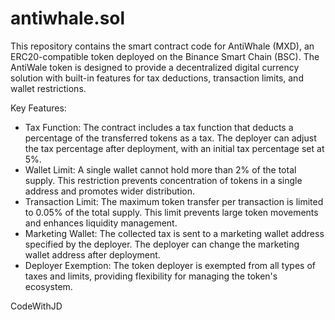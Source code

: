 # antiwhale.sol

This repository contains the smart contract code for AntiWhale (MXD), an ERC20-compatible token deployed on the Binance Smart Chain (BSC). The AntiWale token is designed to provide a decentralized digital currency solution with built-in features for tax deductions, transaction limits, and wallet restrictions.

Key Features:
- Tax Function: The contract includes a tax function that deducts a percentage of the transferred tokens as a tax. The deployer can adjust the tax percentage after deployment, with an initial tax percentage set at 5%.
- Wallet Limit: A single wallet cannot hold more than 2% of the total supply. This restriction prevents concentration of tokens in a single address and promotes wider distribution.
- Transaction Limit: The maximum token transfer per transaction is limited to 0.05% of the total supply. This limit prevents large token movements and enhances liquidity management.
- Marketing Wallet: The collected tax is sent to a marketing wallet address specified by the deployer. The deployer can change the marketing wallet address after deployment.
- Deployer Exemption: The token deployer is exempted from all types of taxes and limits, providing flexibility for managing the token's ecosystem.

CodeWithJD

